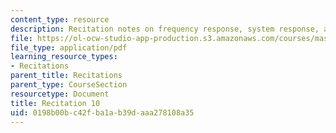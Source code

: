 ```yaml
---
content_type: resource
description: Recitation notes on frequency response, system response, and Z-transforms.
file: https://ol-ocw-studio-app-production.s3.amazonaws.com/courses/mas-160-signals-systems-and-information-for-media-technology-fall-2007/0198b00bc42fba1ab39daaa278108a35_rec10.pdf
file_type: application/pdf
learning_resource_types:
- Recitations
parent_title: Recitations
parent_type: CourseSection
resourcetype: Document
title: Recitation 10
uid: 0198b00b-c42f-ba1a-b39d-aaa278108a35
---
```

